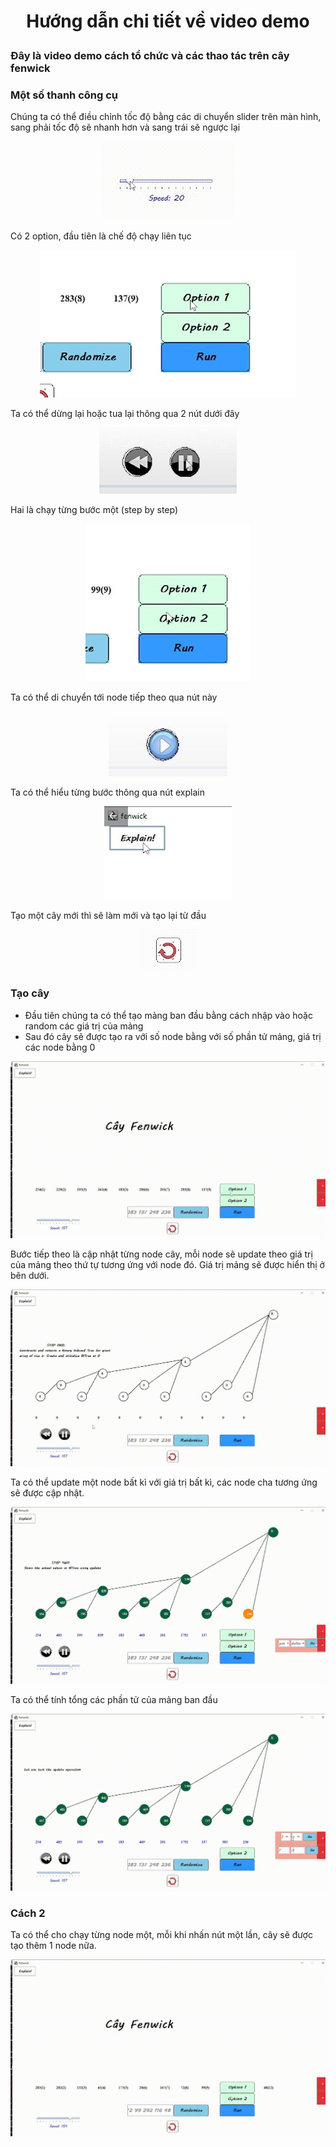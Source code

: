 
# <p align="center"> Hướng dẫn chi tiết về video demo </p>
### Đây là video demo cách tổ chức và các thao tác trên cây fenwick
### Một số thanh công cụ
Chúng ta có thể điều chỉnh tốc độ bằng các di chuyển slider trên màn hình, sang phải tốc độ sẽ nhanh hơn và sang trái sẽ ngược lại
<p align="center"> <img src="https://github.com/kimanh24022001/CS523.M21.KHCL/blob/main/fenwick%20tree/gif_1.gif" alt="Tieude" /> </p>
Có 2 option, đầu tiên là chế độ chạy liên tục
<p align="center"> <img src="https://github.com/kimanh24022001/CS523.M21.KHCL/blob/main/fenwick%20tree/img3.jpg" alt="Tieude" /> </p>
Ta có thể dừng lại hoặc tua lại thông qua 2 nút dưới đây
<p align="center"> <img src="https://github.com/kimanh24022001/CS523.M21.KHCL/blob/main/fenwick%20tree/img6.jpg" alt="Tieude" /> </p>
Hai là chạy từng bước một (step by step)
<p align="center"> <img src="https://github.com/kimanh24022001/CS523.M21.KHCL/blob/main/fenwick%20tree/img4.jpg" alt="Tieude" /> </p>
Ta có thể di chuyển tới node tiếp theo qua nút này
<p align="center"> <img src="https://github.com/kimanh24022001/CS523.M21.KHCL/blob/main/fenwick%20tree/img5.jpg" alt="Tieude" /> </p>
Ta có thể hiểu từng bước thông qua nút explain
<p align="center"> <img src="https://github.com/kimanh24022001/CS523.M21.KHCL/blob/main/fenwick%20tree/img2.jpg" alt="Tieude" /> </p>
Tạo một cây mới thì sẽ làm mới và tạo lại từ đầu
<p align="center"> <img src="https://github.com/kimanh24022001/CS523.M21.KHCL/blob/main/fenwick%20tree/img1.jpg" alt="Tieude" /> </p>

### Tạo cây
- Đầu tiên chúng ta có thể tạo mảng ban đầu bằng cách nhập vào hoặc random các giá trị của mảng
- Sau đó cây sẽ được tạo ra với số node bằng với số phần tử mảng, giá trị các node bằng 0
<p align="center"> <img src="https://github.com/kimanh24022001/CS523.M21.KHCL/blob/main/fenwick%20tree/gif_2.gif" alt="Tieude" /> </p>


 Bước tiếp theo là cập nhật từng node cây, mỗi node sẽ update theo giá trị của mảng theo thứ tự tương ứng với node đó. Giá trị mảng sẽ được hiển thị ở bên dưới.
 
<p align="center"> <img src="https://github.com/kimanh24022001/CS523.M21.KHCL/blob/main/fenwick%20tree/gif_6.gif" alt="Tieude" /> </p>


Ta có thể update một node bất kì với giá trị bất kì, các node cha tương ứng sẽ được cập nhật.

<p align="center"> <img src="https://github.com/kimanh24022001/CS523.M21.KHCL/blob/main/fenwick%20tree/gif_3.gif" alt="Tieude" /> </p>


Ta có thể tính tổng các phần tử của mảng ban đầu 

<p align="center"> <img src="https://github.com/kimanh24022001/CS523.M21.KHCL/blob/main/fenwick%20tree/gif_4.gif" alt="Tieude" /> </p>


### Cách 2
Ta có thể cho chạy từng node một, mỗi khi nhấn nút một lần, cây sẽ được tạo thêm 1 node nữa.
<p align="center"> <img src="https://github.com/kimanh24022001/CS523.M21.KHCL/blob/main/fenwick%20tree/gif_5.gif" alt="Tieude" /> </p>

